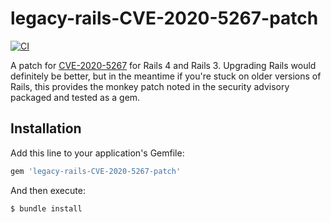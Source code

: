 # legacy-rails-CVE-2020-5267-patch

[![CI](https://github.com/GUI/legacy-rails-CVE-2020-5267-patch/workflows/CI/badge.svg)](https://github.com/GUI/legacy-rails-CVE-2020-5267-patch/actions?workflow=CI)

A patch for [CVE-2020-5267](https://github.com/advisories/GHSA-65cv-r6x7-79hv) for Rails 4 and Rails 3. Upgrading Rails would definitely be better, but in the meantime if you're stuck on older versions of Rails, this provides the monkey patch noted in the security advisory packaged and tested as a gem.

## Installation

Add this line to your application's Gemfile:

```ruby
gem 'legacy-rails-CVE-2020-5267-patch'
```

And then execute:

```
$ bundle install
```
